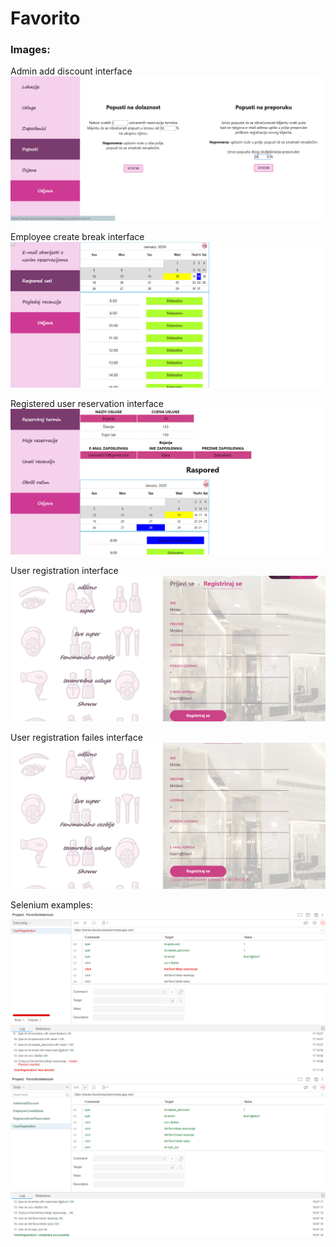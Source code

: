 # Favorito

### Images:

Admin add discount interface
![markdown logo](images/AdminAddDiscount_interface.png "image1")

Employee create break interface
![markdown logo](images/EmployeeCreateBreak_interface.png "image2")

Registered user reservation interface
![markdown logo](images/RegisteredUserReservation_interface.png "image3")

User registration interface
![markdown logo](images/UserRegistration_interface.png "image4")

User registration failes interface
![markdown logo](images/UserRegistratonFailed_interface.png "image5")

Selenium examples:
![markdown logo](images/UserRegistratonFailed_selenium.png "image6")
![markdown logo](images/UserRegistration_selenium.png "image7")
